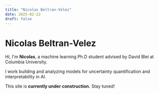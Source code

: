 ```yaml
---
title: "Nicolas Beltran-Velez"
date: 2025-02-22
draft: false
---
```

# Nicolas Beltran-Velez
Hi, I'm **Nicolas**, a machine learning Ph.D student advised by David Blei at Columbia University. 

I work building and analyzing models for uncertainty quantification and interpretability in AI.

This site is **currently under construction.** 
Stay tuned!

